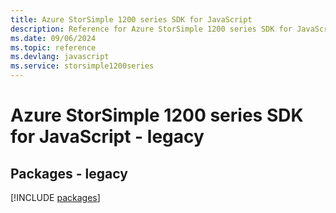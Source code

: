 ```yaml
---
title: Azure StorSimple 1200 series SDK for JavaScript
description: Reference for Azure StorSimple 1200 series SDK for JavaScript
ms.date: 09/06/2024
ms.topic: reference
ms.devlang: javascript
ms.service: storsimple1200series
---
```

# Azure StorSimple 1200 series SDK for JavaScript - legacy
## Packages - legacy
[!INCLUDE [packages](storsimple-1200-series-index.md)]